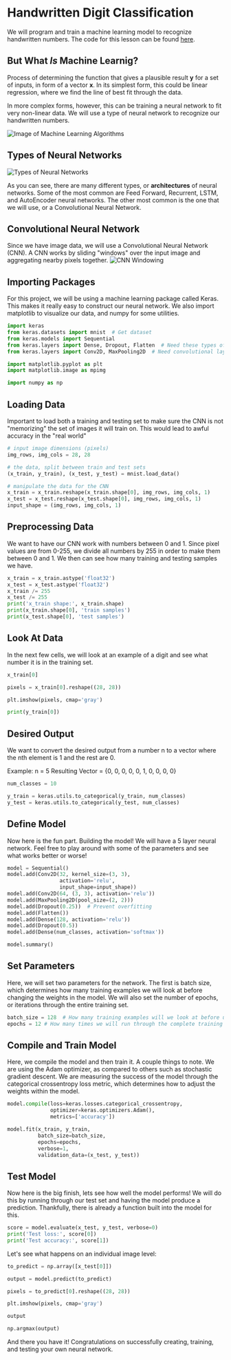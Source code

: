 # Handwritten Digit Classification

We will program and train a machine learning model to recognize handwritten numbers. The code for this lesson can be found [here]().

## But What *Is* Machine Learnig?

Process of determining the function that gives a plausible result **y** for a set of inputs, in form of a vector **x**. In its simplest form, this could be linear regression, where we find the line of best fit through the data.

In more complex forms, however, this can be training a neural network to fit very non-linear data. We will use a type of neural network to recognize our handwritten numbers.

![Image of Machine Learning Algorithms](https://www.7wdata.be/wp-content/uploads/2017/04/CheatSheet.png)

## Types of Neural Networks
![Types of Neural Networks](https://miro.medium.com/max/4000/1*cuTSPlTq0a_327iTPJyD-Q.png)

As you can see, there are many different types, or **architectures** of neural networks. Some of the most common are Feed Forward, Recurrent, LSTM, and AutoEncoder neural networks. The other most common is the one that we will use, or a Convolutional Neural Network.

## Convolutional Neural Network
Since we have image data, we will use a Convolutional Neural Network (CNN). A CNN works by sliding "windows" over the input image and aggregating nearby pixels together.
![CNN Windowing](https://miro.medium.com/max/790/1*nYf_cUIHFEWU1JXGwnz-Ig.gif)

## Importing Packages
For this project, we will be using a machine learning package called Keras. This makes it really easy to construct our neural network. We also import matplotlib to visualize our data, and numpy for some utilities.
```python
import keras
from keras.datasets import mnist  # Get dataset
from keras.models import Sequential
from keras.layers import Dense, Dropout, Flatten  # Need these types of layers
from keras.layers import Conv2D, MaxPooling2D  # Need convolutional layers

import matplotlib.pyplot as plt 
import matplotlib.image as mpimg

import numpy as np 
```

## Loading Data
Important to load both a training and testing set to make sure the CNN is not "memorizing" the set of images it will train on. This would lead to awful accuracy in the "real world"
```python
# input image dimensions (pixels)
img_rows, img_cols = 28, 28

# the data, split between train and test sets
(x_train, y_train), (x_test, y_test) = mnist.load_data()

# manipulate the data for the CNN
x_train = x_train.reshape(x_train.shape[0], img_rows, img_cols, 1)
x_test = x_test.reshape(x_test.shape[0], img_rows, img_cols, 1)
input_shape = (img_rows, img_cols, 1)
```

## Preprocessing Data
We want to have our CNN work with numbers between 0 and 1. Since pixel values are from 0-255, we divide all numbers by 255 in order to make them between 0 and 1. We then can see how many training and testing samples we have.
```python
x_train = x_train.astype('float32')
x_test = x_test.astype('float32')
x_train /= 255
x_test /= 255
print('x_train shape:', x_train.shape)
print(x_train.shape[0], 'train samples')
print(x_test.shape[0], 'test samples')
```
## Look At Data
In the next few cells, we will look at an example of a digit and see what number it is in the training set.

```python
x_train[0]
```
```python
pixels = x_train[0].reshape((28, 28))

plt.imshow(pixels, cmap='gray')
```
```python
print(y_train[0])
```

## Desired Output
We want to convert the desired output from a number n to a vector where the nth element is 1 and the rest are 0.

Example: n = 5 Resulting Vector = {0, 0, 0, 0, 0, 1, 0, 0, 0, 0}

```python
num_classes = 10

y_train = keras.utils.to_categorical(y_train, num_classes)
y_test = keras.utils.to_categorical(y_test, num_classes)
```

## Define Model
Now here is the fun part. Building the model! We will have a 5 layer neural network. Feel free to play around with some of the parameters and see what works better or worse!

```python
model = Sequential()
model.add(Conv2D(32, kernel_size=(3, 3),
                 activation='relu',
                 input_shape=input_shape))
model.add(Conv2D(64, (3, 3), activation='relu'))
model.add(MaxPooling2D(pool_size=(2, 2)))
model.add(Dropout(0.25))  # Prevent overfitting
model.add(Flatten())
model.add(Dense(128, activation='relu'))
model.add(Dropout(0.5))
model.add(Dense(num_classes, activation='softmax'))

model.summary()
```

## Set Parameters
Here, we will set two parameters for the network. The first is batch size, which determines how many training examples we will look at before changing the weights in the model. We will also set the number of epochs, or iterations through the entire training set.

```python
batch_size = 128  # How many training examples will we look at before updating the weights in the matrix
epochs = 12 # How many times we will run through the complete training set
```

## Compile and Train Model
Here, we compile the model and then train it. A couple things to note. We are using the Adam optimizer, as compared to others such as stochastic gradient descent. We are measuring the success of the model through the categorical crossentropy loss metric, which determines how to adjust the weights within the model.

```python
model.compile(loss=keras.losses.categorical_crossentropy,
              optimizer=keras.optimizers.Adam(),
              metrics=['accuracy'])

model.fit(x_train, y_train,
          batch_size=batch_size,
          epochs=epochs,
          verbose=1,
          validation_data=(x_test, y_test))
```
## Test Model
Now here is the big finish, lets see how well the model performs! We will do this by running through our test set and having the model produce a prediction. Thankfully, there is already a function built into the model for this.
```python
score = model.evaluate(x_test, y_test, verbose=0)
print('Test loss:', score[0])
print('Test accuracy:', score[1])
```

Let's see what happens on an individual image level:
```python
to_predict = np.array([x_test[0]])

output = model.predict(to_predict)

pixels = to_predict[0].reshape((28, 28))

plt.imshow(pixels, cmap='gray')
```
```python
output
```
```python
np.argmax(output)
```
And there you have it! Congratulations on successfully creating, training, and testing your own neural network.